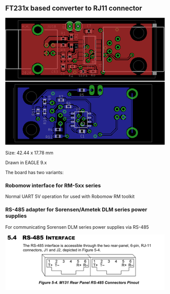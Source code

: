 ## FT231x based converter to RJ11 connector

![Board top view](https://raw.githubusercontent.com/martonmiklos/robomow_usb_adapter/master/docs/top.png)
![Board bottom view](https://raw.githubusercontent.com/martonmiklos/robomow_usb_adapter/master/docs/bottom.png)

Size: 42.44 x 17.78 mm

Drawn in EAGLE 9.x

The board has two variants:

### Robomow interface for RM-5xx series 

Normal UART 5V operation for used with Robomow RM toolkit

### RS-485 adapter for Sorensen/Ametek DLM series power supplies

For communicating Sorensen DLM series power supplies via RS-485

![Sorensen RS-485 pinout](https://raw.githubusercontent.com/martonmiklos/robomow_usb_adapter/master/sorensen.png)
